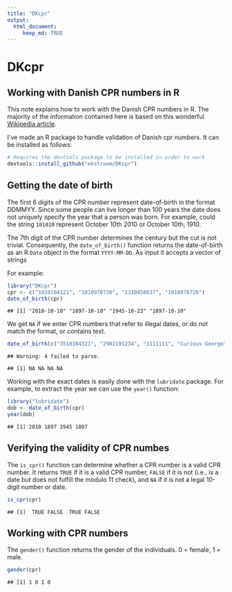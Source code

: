 ```yaml
---
title: "DKcpr"
output:
  html_document:
     keep_md: TRUE
---
```


# DKcpr

## Working with Danish CPR numbers in R


This note explains how to work with the Danish CPR numbers in R. The
majority of the information contained here is based on this wonderful
[Wikipedia article](https://da.wikipedia.org/wiki/CPR-nummer).

I've made an R package to handle validation of Danish cpr numbers. It
can be installed as follows:


```r
# Requires the devtools package to be installed in order to work
devtools::install_github("ekstroem/DKcpr")
```

## Getting the date of birth

The first 6 digits of the CPR number represent date-of-birth in the
format DDMMYY. Since some people can live longer than 100 years the
date does not uniquely specify the year that a person was born. For
example, could the string `101010` represent October 10th 2010 or
October 10th, 1910.

The 7th digit of the CPR number determines the century but the cut is
not trivial. Consequently, the `date_of_birth()` function returns the
date-of-birth as an R `Date` object in the format `YYYY-MM-DD`. As
input it accepts a vector of strings

For example:


```r
library("DKcpr")
cpr <- c("1010104321", "1010978726", "2310450637", "1010978726")
date_of_birth(cpr)
```

```
## [1] "2010-10-10" "1897-10-10" "1945-10-23" "1897-10-10"
```

We get `NA` if we enter CPR numbers that refer to illegal dates, or do not match the format, or contains text.


```r
date_of_birth(c("3510104321", "2902191234", "1111111", "Curious George"))
```

```
## Warning: 4 failed to parse.
```

```
## [1] NA NA NA NA
```

Working with the exact dates is easily done with the `lubridate`
package. For example, to extract the year we can use the `year()`
function:


```r
library("lubridate")
dob <- date_of_birth(cpr)
year(dob)
```

```
## [1] 2010 1897 1945 1897
```

## Verifying the validity of CPR numbes

The `is_cpr()` function can determine whether a CPR number is a valid
CPR number. It returns `TRUE` if it is a valid CPR number, `FALSE` if
it is not (i.e., is a date but does not fulfill the modulo 11 check), and `NA` if it is not a legal 10-digit number or date.


```r
is_cpr(cpr)
```

```
## [1]  TRUE FALSE  TRUE FALSE
```


## Working with CPR numbers

The `gender()` function returns the gender of the individuals. 0 = female, 1 = male.


```r
gender(cpr)
```

```
## [1] 1 0 1 0
```

